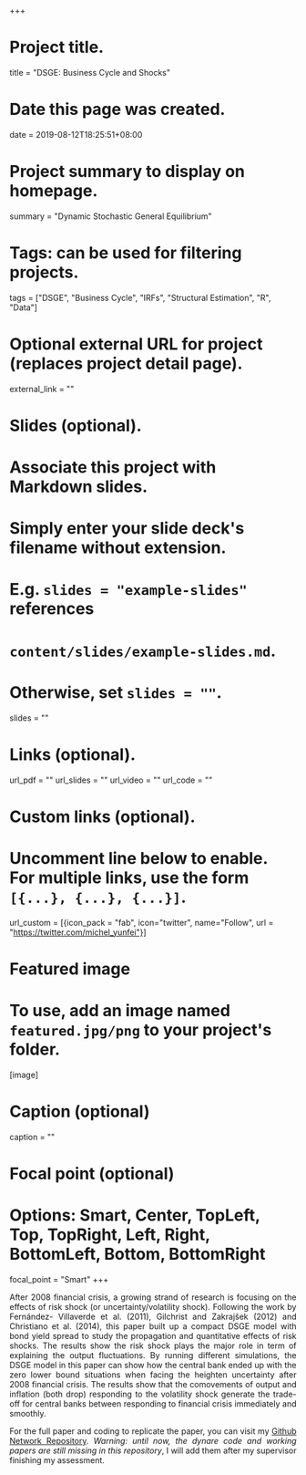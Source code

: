 +++
# Project title.
title = "DSGE: Business Cycle and Shocks"

# Date this page was created.
date = 2019-08-12T18:25:51+08:00

# Project summary to display on homepage.
summary = "Dynamic Stochastic General Equilibrium"

# Tags: can be used for filtering projects.
tags = ["DSGE", "Business Cycle", "IRFs", "Structural Estimation", "R", "Data"]

# Optional external URL for project (replaces project detail page).
external_link = ""

# Slides (optional).
#   Associate this project with Markdown slides.
#   Simply enter your slide deck's filename without extension.
#   E.g. `slides = "example-slides"` references
#   `content/slides/example-slides.md`.
#   Otherwise, set `slides = ""`.
slides = ""

# Links (optional).
url_pdf = ""
url_slides = ""
url_video = ""
url_code = ""

# Custom links (optional).
#   Uncomment line below to enable. For multiple links, use the form `[{...}, {...}, {...}]`.
url_custom = [{icon_pack = "fab", icon="twitter", name="Follow", url = "https://twitter.com/michel_yunfei"}]

# Featured image
# To use, add an image named `featured.jpg/png` to your project's folder.
[image]
  # Caption (optional)
  caption = ""

  # Focal point (optional)
  # Options: Smart, Center, TopLeft, Top, TopRight, Left, Right, BottomLeft, Bottom, BottomRight
  focal_point = "Smart"
+++

<div style="text-align:justify">

After 2008 financial crisis, a growing strand of research is focusing on the effects of risk shock (or uncertainty/volatility shock). Following the work by Fernández- Villaverde et al. (2011), Gilchrist and Zakrajšek (2012) and Christiano et al. (2014), this paper built up a compact DSGE model with bond yield spread to study the propagation and quantitative effects of risk shocks. The results show the risk shock plays the major role in term of explaining the output fluctuations. By running different simulations, the DSGE model in this paper can show how the central bank ended up with the zero lower bound situations when facing the heighten uncertainty after 2008 financial crisis. The results show that the comovements of output and inflation (both drop) responding to the volatility shock generate the trade-off for central banks between responding to financial crisis immediately and smoothly.

For the full paper and coding to replicate the paper, you can visit my [Github Network Repository](https://github.com/Michael-yunfei/DSGE). *Warning: until now, the dynare code and working papers are still missing in this repository*, I will add them after my supervisor finishing my assessment.

